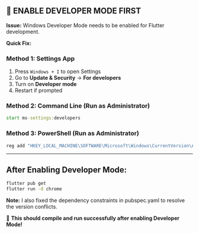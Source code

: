## 🔧 **ENABLE DEVELOPER MODE FIRST**

**Issue:** Windows Developer Mode needs to be enabled for Flutter development.

**Quick Fix:**

### **Method 1: Settings App**
1. Press `Windows + I` to open Settings
2. Go to **Update & Security** → **For developers**
3. Turn on **Developer mode**
4. Restart if prompted

### **Method 2: Command Line (Run as Administrator)**
```cmd
start ms-settings:developers
```

### **Method 3: PowerShell (Run as Administrator)**
```powershell
reg add "HKEY_LOCAL_MACHINE\SOFTWARE\Microsoft\Windows\CurrentVersion\AppModelUnlock" /t REG_DWORD /f /v "AllowDevelopmentWithoutDevLicense" /d "1"
```

---

## **After Enabling Developer Mode:**

```bash
flutter pub get
flutter run -d chrome
```

**Note:** I also fixed the dependency constraints in pubspec.yaml to resolve the version conflicts.

🚀 **This should compile and run successfully after enabling Developer Mode!**
